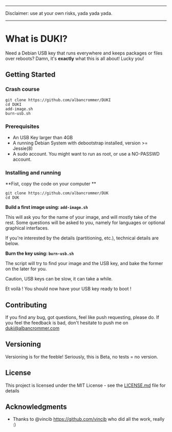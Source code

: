 ----------
Disclaimer: use at your own risks, yada yada yada.

----------


# What is DUKI? 

Need a Debian USB key that runs everywhere and keeps packages or files over reboots? Damn, it's **exactly** what this is all about! Lucky you! 


## Getting Started

### Crash course
```
git clone https://github.com/albancrommer/DUKI
cd DUKI
add-image.sh
burn-usb.sh
```
### Prerequisites

- An USB Key larger than 4GB
- A running Debian System with debootstrap installed, version >= Jessie(8)
- A sudo account. You might want to run as root, or use a NO-PASSWD account.


### Installing and running

**Fist, copy the code on your computer **

```
git clone https://github.com/albancrommer/DUK
cd DUK
```

**Build a first image using:   ``` add-image.sh ```**

This will ask you for the name of your image, and will mostly take of the rest. Some questions will be asked to you, namely for languages or optional graphical interfaces.

If you're interested by the details (partitioning, etc.), technical details are below. 

**Burn the key using: ```burn-usb.sh ```**

The script will try to find your image and the USB key, and bake the former on the later for you.

Caution, USB keys can be slow, it can take a while.

Et voilà ! You should now have your USB key ready to boot !


## Contributing

If you find any bug, got questions, feel like push requesting, please do. If you feel the feedback is bad, don't hesitate to push me on duki@albancrommer.com

## Versioning

Versioning is for the feeble! Seriously, this is Beta, no tests = no version.

## License

This project is licensed under the MIT License - see the [LICENSE.md](LICENSE.md) file for details

## Acknowledgments

* Thanks to @vincib https://github.com/vincib who did all the work, really :)
